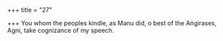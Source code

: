 +++
title = "27"

+++
You whom the peoples kindle, as Manu did, o best of the Aṅgirases, Agni, take cognizance of my speech.